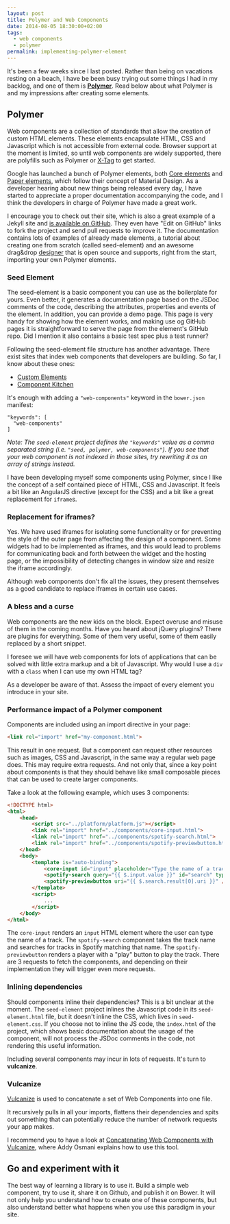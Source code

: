 ```yaml
---
layout: post
title: Polymer and Web Components
date: 2014-08-05 18:30:00+02:00
tags:
  - web components
  - polymer
permalink: implementing-polymer-element
---
```


It's been a few weeks since I last posted. Rather than being on vacations resting on a beach, I have be been busy trying out some things I had in my backlog, and one of them is **[Polymer](http://www.polymer-project.org/)**. Read below about what Polymer is and my impressions after creating some elements.
<!-- more -->
## Polymer

Web components are a collection of standards that allow the creation of custom HTML elements. These elements encapsulate HTML, CSS and Javascript which is not accessible from external code. Browser support at the moment is limited, so until web components are widely supported, there are polyfills such as Polymer or [X-Tag](http://www.x-tags.org/) to get started.
<!-- more -->
Google has launched a bunch of Polymer elements, both [Core elements](http://www.polymer-project.org/docs/elements/core-elements.html) and [Paper elements](http://www.polymer-project.org/docs/elements/paper-elements.html), which follow their concept of Material Design. As a developer hearing about new things being released every day, I have started to appreciate a proper documentation accompanying the code, and I think the developers in charge of Polymer have made a great work.

I encourage you to check out their site, which is also a great example of a Jekyll site and [is available on GitHub](https://github.com/Polymer/docs). They even have "Edit on GitHub" links to fork the project and send pull requests to improve it. The documentation contains lots of examples of already made elements, a tutorial about creating one from scratch (called seed-element) and an awesome drag&drop [designer](http://www.polymer-project.org/tools/designer/) that is open source and supports, right from the start, importing your own Polymer elements.

### Seed Element

The seed-element is a basic component you can use as the boilerplate for yours. Even better, it generates a documentation page based on the JSDoc comments of the code, describing the attributes, properties and events of the element. In addition, you can provide a demo page. This page is very handy for showing how the element works, and making use og GitHub pages it is straightforward to serve the page from the element's GitHub repo. Did I mention it also contains a basic test spec plus a test runner?

Following the seed-element file structure has another advantage. There exist sites that index web components that developers are building. So far, I know about these ones:

- [Custom Elements](http://customelements.io/)
- [Component Kitchen](http://component.kitchen)

It's enough with adding a `"web-components"` keyword in the `bower.json` manifest:

```
"keywords": [
  "web-components"
]
```

_Note: The `seed-element` project defines the `"keywords"` value as a comma separated string (i.e. `"seed, polymer, web-components"`). If you see that your web component is not indexed in those sites, try rewriting it as an array of strings instead._

I have been developing myself some components using Polymer, since I like the concept of a self contained piece of HTML, CSS and Javascript. It feels a bit like an AngularJS directive (except for the CSS) and a bit like a great replacement for `iframe`s.

### Replacement for iframes?
Yes. We have used iframes for isolating some functionality or for preventing the style of the outer page from affecting the design of a component. Some widgets had to be implemented as iframes, and this would lead to problems for communicating back and forth between the widget and the hosting page, or the impossibility of detecting changes in window size and resize the iframe accordingly.

Although web components don't fix all the issues, they present themselves as a good candidate to replace iframes in certain use cases.

### A bless and a curse
Web components are the new kids on the block. Expect overuse and misuse of them in the coming months. Have you heard about jQuery plugins? There are plugins for everything. Some of them very useful, some of them easily replaced by a short snippet.

I foresee we will have web components for lots of applications that can be solved with little extra markup and a bit of Javascript. Why would I use a `div` with a `class` when I can use my own HTML tag?

As a developer be aware of that. Assess the impact of every element you introduce in your site.

### Performance impact of a Polymer component

Components are included using an import directive in your page:

```html
<link rel="import" href="my-component.html">
```

This result in one request. But a component can request other resources such as images, CSS and Javascript, in the same way a regular web page does. This may require extra requests. And not only that, since a key point about components is that they should behave like small composable pieces that can be used to create larger components.

Take a look at the following example, which uses 3 components:

```html
<!DOCTYPE html>
<html>
	<head>
		<script src="../platform/platform.js"></script>
		<link rel="import" href="../components/core-input.html">
		<link rel="import" href="../components/spotify-search.html">
		<link rel="import" href="../components/spotify-previewbutton.html">
	</head>
	<body>
		<template is="auto-binding">
		    <core-input id="input" placeholder="Type the name of a track" />
		    <spotify-search query="{{ $.input.value }}" id="search" type="track" />
		    <spotify-previewbutton uri="{{ $.search.result[0].uri }}" />
		</template>
		<script>
			...
		</script>
	</body>
</html>
```

The `core-input` renders an `input` HTML element where the user can type the name of a track. The `spotify-search` component takes the track name and searches for tracks in Spotify matching that name. The `spotify-previewbutton` renders a player with a "play" button to play the track. There are 3 requests to fetch the components, and depending on their implementation they will trigger even more requests.

### Inlining dependencies

Should components inline their dependencies? This is a bit unclear at the moment. The `seed-element` project inlines the Javascript code in its `seed-element.html` file, but it doesn't inline the CSS, which lives in `seed-element.css`. If you choose not to inline the JS code, the `index.html` of the project, which shows basic documentation about the usage of the component, will not process the JSDoc comments in the code, not rendering this useful information.

Including several components may incur in lots of requests. It's turn to **vulcanize**.

### Vulcanize

[Vulcanize](https://github.com/Polymer/vulcanize) is used to concatenate a set of Web Components into one file.

It recursively pulls in all your imports, flattens their dependencies and spits out something that can potentially reduce the number of network requests your app makes.

I recommend you to have a look at [Concatenating Web Components with Vulcanize](http://www.polymer-project.org/articles/concatenating-web-components.html), where Addy Osmani explains how to use this tool.

## Go and experiment with it

The best way of learning a library is to use it. Build a simple web component, try to use it, share it on Github, and publish it on Bower. It will not only help you understand how to create one of these components, but also understand better what happens when you use this paradigm in your site.
